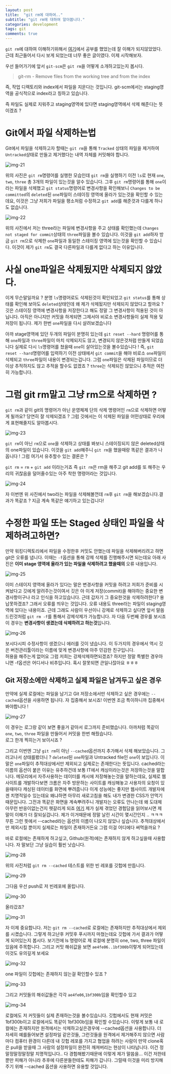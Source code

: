 ```yaml
---
layout: post
title:  "git rm에 대하여.."
subtitle: "git rm에 대하여 알아봅니다."
categories: development
tags: git
comments: true
---
```

`git rm`에 대하여 이해하기위해서 [여기](https://dololak.tistory.com/310)에서 공부를 했었는데 잘 이해가 되지않았었다. 근데 최근들어서 다시 보게 되었는데 너무 좋은 글이였다. 이제 시작해보자.

우선 들어가기에 앞서 `git-scm`은 `git rm`을 어떻게 소개하고있는지 봅시다.

> git-rm - Remove files from the working tree and from the index

즉, 작업 디렉토리와 index에서 파일을 지운다는 것입니다. git-scm에서는 staging영역을 공식적으로 index라고 칭하고 있습니다.

즉 파일도 실제로 지워주고 staging영역에 있다면 staging영역에서 삭제 해준다는 뜻이겠죠 ?

# Git에서 파일 삭제하는법

Git에서 파일을 삭제하고자 할때는 `git rm`을 통해 `Tracked` 상태의 파일을 제거하여 `Untracked`상태로 만들고 제거했다는 내역 자체를 커밋해야 합니다.

![img-21](https://user-images.githubusercontent.com/44861205/124278892-cb1ef580-db81-11eb-87d0-5ecec69a9157.png)



위의 사진은 `git rm`명령어를 실행한 모습인데 `git rm`을 실행하기 이전 `ls`로 현재 `one`, `two`, `three` 총 3개의 파일이 있는것을 알수 있습니다. 그후 `git rm`명령어를 통해 `one`이라는 파일을 삭제했고 `git status`명령어로 변경사항을 확인해보니 `Changes to be committed`의 `deleted`된 `one`파일이 스테이징 영역에 올라가 있는것을 확인할 수 있는데요, 이것은 그냥 저희가 파일을 평소처럼 수정하고 `git add`를 해준것과 다를게 하나도 없습니다.

![img-22](https://user-images.githubusercontent.com/44861205/124278921-d540f400-db81-11eb-91e1-6399635354a6.png)


위의 사진에서 저는 three라는 파일에 변경사항을 주고 상태를 확인했는데 `Changes not staged for commit`상태의 `three`파일을 볼수 있습니다. 이것을 `git add`하자 방금 `git rm`으로 삭제한 `one`파일과 동일한 스테이징 영역에 있는것을 확인할 수 있습니다. 이것이 제가 `git rm`도 결국 다른파일과 다를게 없다고 하는 이유입니다.

# 사실 one파일은 삭제됬지만 삭제되지 않았다.

이게 무슨말일까요 ? 분명 `ls`명령어로도 삭제된것이 확인되었고 `git status`를 통해 상태를 확인해 보아도 `deleted`상태인데 왜 제가 삭제됬지만 삭제되지 않았다고 할까요 ? 깃은 스테이징 영역에 변경사항을 저장한다고 해도 정말 그 변경사항이 적용된 것이 아닙니다. 아직은 아니지만 커밋을 하게되면 그제서야 비로소 변경사항들이 실제 적용 및 저장이 됩니다. 제가 한번 `one`파일을 다시 살려보겠습니다

아까 stage영역에 있던 두개의 파일이 분명히 있는데 `git reset --hard` 명령어를 통해 `one`파일과 `three`파일이 마치 삭제되지도 않고, 변경되지 않은것처럼 만들게 되었습니다 실제로 다시 `ls`명령어를 쳤을때 `one`이 살아있는것을 볼수있습니다 ! 즉, `git reset --hard`명령어를 입력하기 이전 상태에서 `git commit`을 해야 비로소 `one`파일이 삭제되고 `three`파일이 내용이 변경되는겁니다. 그럼 `one`파일은 삭제된 파일이므로 더이상 추적하지도 않고 추적을 할수도 없겠죠 ? `three`는 삭제되진 않았으니 추적은 여전히 가능합니다.

# 그럼 git rm말고 그냥 rm으로 삭제하면 ?

`git rm`과 같이 git의 명령어가 아닌 운영체제 단의 삭제 명령어인 `rm`으로 삭제하면 어떻게 될까요? 당연히 잘 삭제되겠죠 ? 그럼 깃에서는 이 삭제된 파일을 어떤상태로 우리에게 표현해줄지도 알아봅시다.

![img-23](https://user-images.githubusercontent.com/44861205/124278967-e2f67980-db81-11eb-8c0c-3577fdb80ba0.png)


`git rm`이 아닌 `rm`으로 `one`을 삭제하고 상태를 봐보니 스테이징되지 않은 deleted상태의 one파일이 있습니다. 이것을 `git add`해주니 `git rm`을 했을때랑 똑같은 결과가 나옵니다 ! 그럼 여기서 유추할수 있는 결론은 ?

`git rm` = `rm` + `git add` 이라는거죠 즉 `git rm`은 rm을 해주고 git add를 또 해주는 우리의 귀찮음을 덜어줄수있는 아주 착한 명령어라는 것입니다.

![img-24](https://user-images.githubusercontent.com/44861205/124279022-f0abff00-db81-11eb-9eb8-ee1aab00aba9.png)


자 이번엔 위 사진에서 two라는 파일을 삭제해볼껀데 `rm`후 `git rm`을 해보겠습니다.결과가 똑같죠 ? 지금 계속 똑같은 얘기하고 있는겁니다!

# 수정한 파일 또는 Staged 상태인 파일을 삭제하려고하면?

만약 워킹디렉토리에서 파일을 수정한후 커밋도 안했는데 파일을 삭제해버리려고 하면 git은 오류를 냅니다. 이때는 `-f`옵션을 통해 강제 삭제를 진행해주시면 되는데요 아래 사진은 **이미 stage 영역에 올라가 있는 파일을 삭제하려고 했을때의** 오류 내용입니다.

![img-25](https://user-images.githubusercontent.com/44861205/124279065-fc97c100-db81-11eb-8a25-0e6657fe1602.png)


이미 스테이지 영역에 올라가 있다는 말은 변경사항을 커밋을 하려고 저희가 준비를 시켜놨다고 깃에게 알려주는것이여서 깃은 아 이게 저장(commit)을 해야하는 중요한 변경사항이구나 라고 인식을 하고있습니다. 근데 갑자기 그 중요한것을 삭제하려한다? 용납못하겠죠? 그래서 오류를 띄우는 것입니다. 오류 내용도 three라는 파일이 staging영역에 있다는 내용이죠. 근데 그래도 사람이 우선이니 강제로 삭제하고 싶다면 앞서 말씀드린것처럼 `git rm -f`를 통해서 강제삭제가 가능합니다. 자 다음 두번째 경우를 보시죠 이 경우는 **변경사항이 생겼는데 삭제하려고 하는것**입니다.

![img-26](https://user-images.githubusercontent.com/44861205/124279115-10432780-db82-11eb-9f81-5b2393d1637c.png)


보시다시피 수정사항이 생겼으니 에러를 깃이 냈습니다. 이 두가지의 경우에서 역시 깃은 버전관리툴이라는 이름에 맞게 변경사항에 아주 민감한 친구입니다.  
허용을 해주는게 없어요 그럼 저희는 강제삭제하면되겠죠? 하지만 정말 특별한 경우아니면 -f옵션은 어디서나 비추입니다. 혹시 잘못되면 큰일나잖아요 ㅎㅎㅎ

## Git 저장소에만 삭제하고 실제 파일은 남겨두고 싶은 경우

만약에 실제 로컬에는 파일을 남기고 Git 저장소에서만 삭제하고 싶은 경우에는 `--cached`옵션을 사용하면 됩니다. 자 집중해서 보시죠! 이번엔 조금 특이하니까 집중해서 봐야합니다 !

![img-27](https://user-images.githubusercontent.com/44861205/124279153-1d601680-db82-11eb-90be-81d4a5f9bf63.png)


이 경우는 로그랑 같이 보면 좋을거 같아서 로그까지 준비했습니다. 아까처럼 똑같이 `one`, `two`, `three` 파일을 만들어서 커밋을 한번 해줬습니다.  
로그 한개 찍히는거 보이시죠 ?

그리고 이번엔 그냥 `git rm`이 아닌 `--cached`옵션까지 추가해서 삭제 해보았습니다. 그러고나서 상태를봤더니 ? `deleted`된 `one`파일과 Untracked file인 `one`이 보입니다. 이 말은 `one`파일이 추적대상에서만 제외되고 실제로는 존재한다는 뜻입니다. cached라는 이름의 옵션이 붙은 이유는 유추하건데 보통 IT에서 캐싱이라는것은 저장하는것을 말합니다. 메모리에서 자주사용하는 데이터를 캐시에 저장해놓는것을 말하는데요, 실제로 웹사이트를 개발하다보면 크롬은 자주 방문하는 사이트를 캐싱해놓고 사용자의 요청이 있을때마다 캐싱된 데이터를 화면에 뿌려줍니다 이게 성능에는 좋지만 웹사이트 개발자에겐 치명적일수 있는데요 왜냐하면 아무리 새로고침을 해도 내가 변경한 CSS가 안먹기 때문입니다. 그전과 똑같은 화면을 계속뿌려주니 개발자는 오류도 안나는데 왜 도대체 아무런 반응이없는건지 헷갈리게 되죠 [여기](https://godtaehee.tistory.com/1?category=970301) 제가 실제 겪었던 경험담을 읽어보시면 제 말이 이해가 더 잘되실겁니다. 제가 이거때문에 정말 날린 시간이 몇시간인지 .. ㅋㅋㅋ 무튼 그런 뜻에서 --cached라는 옵션의 이름이 나오지 않았나 싶습니다. 추적대상에서만 제외시킬 뿐이지 실제로는 파일이 존재하거든요 그럼 이걸 어디에다 써먹을까요 ?

바로 로컬에는 존재하게 하고싶고, Github(원격)에는 존재하지 않게 하고싶을때 사용합니다. 자 말보단 그냥 실습이 훨씬 낫습니다.

![img-28](https://user-images.githubusercontent.com/44861205/124279178-27821500-db82-11eb-9187-e6e9a3b09334.png)


위의 사진처럼 `git rm --cached` 테스트를 위한 빈 레포를 깃헙에 만듭니다.

![img-29](https://user-images.githubusercontent.com/44861205/124279203-3072e680-db82-11eb-86e5-8036713b0a57.png)


그다음 우선 push로 저 빈레포에 올립니다.

![img-30](https://user-images.githubusercontent.com/44861205/124279234-3799f480-db82-11eb-8655-c1f186f0694c.png)


올라갔죠?

![img-31](https://user-images.githubusercontent.com/44861205/124279248-3d8fd580-db82-11eb-9d5c-146dd75a675f.png)


자 이제 중요합니다. 저는 `git rm --cached`로 로컬에는 존재하지만 추적대상에서 제외를 시켰습니다. 그렇게 하고난후 커밋후 푸시까지 마쳤는데요 깃헙에 가서 결과가 어떻게 되어있는지 봅시다. 보기전에 ls 명령어로 제 로컬에 분명히 one, two, three 파일이 있음에 주목합니다. 그리고 커밋 해쉬값을 보면 `ae4fe06..1bf300b`이렇게 되어있는데 이것도 유의깊게 보세요

![img-32](https://user-images.githubusercontent.com/44861205/124279283-484a6a80-db82-11eb-8b41-bce033582cc7.png)


one 파일이 깃헙에는 존재하지 않는걸 확인할수 있죠 ?

![img-33](https://user-images.githubusercontent.com/44861205/124279311-4e404b80-db82-11eb-978e-9d8510f7784c.png)


그리고 커밋들의 해쉬값들은 각각 `ae4fe06`,`1bf300b`임을 확인할수 있고

![img-34](https://user-images.githubusercontent.com/44861205/124279324-54cec300-db82-11eb-8ee8-abe707de960e.png)


로컬에도 저 커밋들이 실제 존재하는것을 볼수있습니다. 깃헙에서도 현재 커밋은 1bf300b이고 로컬에서도 똑같이 1bf300b임을 확인할 수있습니다. 이렇게 보통 내 로컬에는 존재하지만 원격에서는 삭제하고싶은경우에 --cached옵션을 사용합니다. 더 자세히 예를들어보면 설정파일 같은것들, 그런것들을 원격에서 제거해주지 않으면 사람마다 컴퓨터 환경이 다른데 내 깃헙 레포를 가지고 협업을 하려는 사람이 만약 clone혹은 pull을 받을때 그 사람의 설정파일이 완전히 깨져버리는 현상이 나타납니다. 이건 정말정말정말정말 치명적입니다.. 다 경험해봤기때문에 이렇게 제가 말씀을... 이건 저한테뿐만 피해가 아니라 추후에 다른분들한테도 피해가 갑니다. 그럴때 이것을 미리 방지해주기 위해 --cached 옵션을 사용하면 유용할 것입니다.